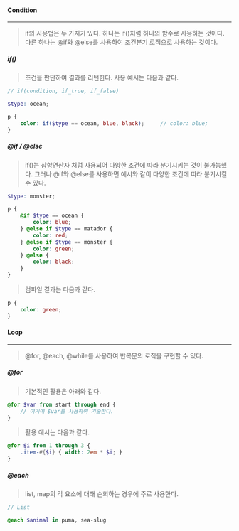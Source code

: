 #### Condition

------

> if의 사용법은 두 가지가 있다. 하나는 if()처럼 하나의 함수로 사용하는 것이다. 다른 하나는 @if와 @else를 사용하여 조건분기 로직으로 사용하는 것이다.



##### if()

> 조건을 판단하여 결과를 리턴한다. 사용 예시는 다음과 같다.

```scss
// if(condition, if_true, if_false)

$type: ocean;

p {
    color: if($type == ocean, blue, black); 	// color: blue;
}
```



##### @if / @else

> if()는 삼항연산자 처럼 사용되어 다양한 조건에 따라 분기시키는 것이 불가능했다. 그러나 @if와 @else를 사용하면 예시와 같이 다양한 조건에 따라 분기시킬 수 있다.

```scss
$type: monster;

p {
    @if $type == ocean {
        color: blue;
    } @else if $type == matador {
        color: red;
    } @else if $type == monster {
        color: green;
    } @else {
        color: black;
    }
}
```

> 컴파일 결과는 다음과 같다.

```css
p {
    color: green;
}
```





#### Loop

------

> @for, @each, @while를 사용하여 반복문의 로직을 구현할 수 있다.



##### @for

> 기본적인 활용은 아래와 같다.

```scss
@for $var from start through end {
    // 여기에 $var를 사용하여 기술한다.
}
```

> 활용 예시는 다음과 같다.

```scss
@for $i from 1 through 3 {
    .item-#{$i} { width: 2em * $i; }
}
```



##### @each

> list, map의 각 요소에 대해 순회하는 경우에 주로 사용한다.

```scss
// List

@each $animal in puma, sea-slug
```

